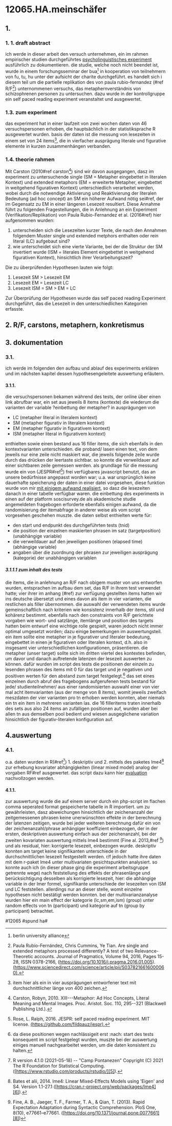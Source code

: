 # 12065.HA.meinschäfer
## 1.
### 1. 1. draft abstract
ich werde in dieser arbeit den versuch unternehmen, ein im rahmen empirischer studien durchgeführtes [psycholinguistisches experiment][1] ausführlich zu dokumentieren. die studie, welche noch nicht beendet ist, wurde in einem forschungsseminar der bua[^1] in kooperation von teilnehmern von fu, tu, hu unter der aufsicht der charite durchgeführt. es handelt sich i diesem teil um die partielle replikation des von paula rubio-fernandez (#ref R/F[^2]) unternommenen versuchs, das metaphernverständnis von schizophrenen personen zu untersuchen. dazu wurde in der kontrollgruppe ein self paced reading experiment veranstaltet und ausgewertet.
### 1.3. zum experiment
das experiment hat in einer laufzeit von zwei wochen daten von 46 versuchspersonen erhoben, die hauptsächlich in der statistiksprache R ausgewertet wurden. basis der daten ist die messung von lesezeiten in einem set von 24 items[^3], die in vierfacher ausprägung literale und figurative elemente in kurzen zusammenhängen verbanden.
### 1.4.  theorie rahmen
Mit Carston (2010#ref carston[^4]) sind wir davon ausgegangen, dasz im experiment zu untersuchende single (SM = Metapher eingebettet in literalen Kontext) und extended metaphors (EM = erweiterte Metapher, eingebettet in weitgehend figurativen Kontext) unterschiedlich verarbeitet werden, wobei durch die notwendige Aktivierung und Reaktivierung der literalen Bedeutung (ad hoc concept) an SM ein höherer Aufwand nötig sei#ref, der im Gegensatz zu EM in einer längeren Lesezeit resultiert. Diese Annahme führt zu folgenden Fragestellungen, die in Anlehnung an ein Experiment (Verifikation/Replikation) von Paula Rubio-Fernandez et al. (2016#ref) hier aufgenommen wurden:
1. unterscheiden sich die Lesezeiten kurzer Texte, die nach den Annahmen folgendem Muster single und extended metphors enthalten oder rein literal (LC) aufgebaut sind?
2. wie unterscheidet sich eine vierte Variante, bei der die Struktur der SM invertiert wurde (ISM = literales Element eingebettet in weitgehend figurativen Kontext), hinsichtlich ihrer Verarbeitungszeit?

Die zu überprüfenden Hypothesen lauten wie folgt:

1. Lesezeit SM \> Lesezeit EM
2. Lesezeit EM = Lesezeit LC
3. Lesezeit ISM = SM \> EM = LC

Zur Überprüfung der Hypothesen wurde das self paced reading Experiment durchgeführt, das die Lesezeit in den unterschiedlichen Kategorien erfasste.
## 2. R/F, carstons, metaphern, konkretismus
## 3. dokumentation
### 3.1.
ich werde im folgenden den aufbau und ablauf des experiments erklären und im nächsten kapitel dessen hypothesengeleitete auswertung erläutern.
#### 3.1.1.
die versuchspersonen bekamen während des tests, der online über einen link abrufbar war, ein set aus jeweils 8 items (kontexte) die wiederum die varianten der variable ?einbettung der metapher? in ausprägungen von 
- LC (metapher literal in literalem kontext)
- SM (metapher figurativ in literalem kontext)
- EM (metapher figurativ in figurativem kontext) 
- ISM (metapher literal in figurativem kontext)

enthielten sowie einen bestand aus 16 filler items, die sich ebenfalls in den kontextvarianten unterschieden. die proband/ lasen einen text, von dem jeweils nur eine zeile nicht maskiert war, die jeweils folgende zeile wurde durch das drücken der leertaste sichtbar. so konnte die verweildauer auf einer sichtbaren zeile gemessen werden. als grundlage für die messung wurde ein von (JESPR#ref[^5]) frei verfügbares javascript benutzt, das an unsere bedürfnisse angepasst worden war; u.a. war ursprünglich keine dauerhafte speicherung der daten in einer datei vorgesehen, diese funktion wurde von mir [mit einigem aufwand realisiert][4], so dasz die lesezeiten danach in einer tabelle verfügbar waren. die einbettung des experiments in einen auf der platform soscisurvey.de als akademische studie angemeldeten fragebogen erforderte ebenfalls einigen aufwand, da die randomisierung der itemabfrage in anderer weise als vom script vorgesehen geschehen muszte. die daten selbst enthielten werte für:
- den start und endpunkt des durchgeführten tests (tnid)
- die position der einzelnen maskierten phrasen im satz (targetposition) (unabhängige variable)
- die verweildauer auf den jeweiligen positionen (elapsed time) (abhängige variable)
- angaben über die zuordnung der phrasen zur jeweiligen ausprägung (kategorie) der unabhängigen variablen 

##### 3.1.1.1 zum inhalt des tests
die items, die in anlehnung an R/F nach obigem muster von uns entworfen wurden, entsprachen im aufbau dem set, das R/F in ihrem test verwendet hatte; vier ihrer im anhang (#ref) zur verfügung gestellten items hatten wir ins deutsche übersetzt und eines davon als item in vier varianten, die restlichen als filler übernommen. die auswahl der verwendeten items wurde gemeinschaftlich nach kriterien wie konsistenz innerhalb der items, stil und kohärenz bestimmt. ebenfalls nach den constraints von R/F gerichtete vorgaben wie wort- und satzlänge, itemlänge und position des targets hatten beim entwurf eine wichtige rolle gespielt, waren jedoch nicht immer optimal umgesetzt worden; dazu einige bemerkungen im auswertungsteil.
ein item sollte eine metapher in je figurativer und literaler bedeutung, eingebettet in einen je figurativen oder literalen kontext, d.h. also in insgesamt vier unterschiedlichen konfigurationen, präsentieren. die metapher (unser target) sollte sich im dritten viertel des kontextes befinden, um davor und danach auftretende latenzen der lesezeit auswerten zu können. dafür wurden im script des tests die positionen der einzeln zu lesenden phrasen des items mit 0 für das target und je negativen und positiven werten für den abstand zum target festgelegt.[^6]
das set eines einzelnen durch abruf des fragebogens aufgerufenen tests bestand für jede/ studienteilnehmer/ aus einer randomisierten auswahl einer von vier mal acht itemvarianten (aus der menge von 8 items), womit jeweils zweifach meszdaten der vier varianten pro tn erhoben werden konnten, aber niemals ein tn ein item in mehreren varianten las. die 16 filleritems traten innerhalb des sets aus also 24 items an zufälligen positionen auf, wurden aber bei allen tn aus demselben pool bedient und wiesen ausgeglichene variation hinsichtlich der figurativ-literalen konfiguration auf.  

## 4.auswertung
### 4.1.
o.a. daten wurden in R(#ref[^7]) 1. deskriptiv und 2. mittels des paketes lme4[^8] zur erhebung kovariater abhängigkeiten (linear mixed model) analog der vorgaben RF#ref ausgewertet. das script dazu kann hier [evaluation][7] nachvollzogen werden.
#### 4.1.1.
zur auswertung wurde die auf einem server durch ein php-script im flachen comma seperated format gespeicherte tabelle in R importiert. um zu gewährleisten, dasz abweichungen hinsichtlich der zeichenanzahl der zeitgemessenen phrasen keine unerwünschten effekte in der berechnung der latenzen zeitigen, wurde bei jeder weiteren berechnung dafür ein von der zeichenanzahl/phrase anhängiger koeffizient einbezogen, der in der ersten, deskriptiven auswertung einfach aus der zeichenanzahl, bei der zweiten kovariaten auswertung mittels lme4 bestimmt (Fine al. 2013,#ref [^9]) und als residual, hier: korrigierte lesezeit, einbezogen wurde.
deskriptiv konnten am target keine signifikanten unterschiede in der durchschnittlichen lesezeit festgestellt werden. r/f jedoch hatte ihre daten mit dem r-paket lme4 unter multivariaten gesichtspunkten analysiert. so konnte auch ich (in dieser phase ging die experiment arbeitsgruppe getrennte wege) nach feststellung des effekts der phrasenlänge und berücksichtigung desselben als korrigierte lesezeit, hier: die abhängige variable in der lmer formel, signifikante unterschiede der lesezeiten von ISM und LC feststellen. allerdings nur an dieser stelle, womit einzelne hypothesen nicht bestätigt werden konnten. bei der multivarianzanalyse wurden hier ein main effect der kategorie (lc,sm,em,ism) (group) unter random effects von tn (participant) und kategorie auf tn (group by participant) betrachtet. 

[^1]:	berlin university alliance

[^2]:	Paula Rubio-Fernández, Chris Cummins, Ye Tian. Are single and extended metaphors processed differently? A test of two Relevance-Theoretic accounts. Journal of Pragmatics, Volume 94, 2016, Pages 15-28, ISSN 0378-2166, (https://doi.org/10.1016/j.pragma.2016.01.005). [(https://www.sciencedirect.com/science/article/pii/S0378216616000060).][2]

[^3]:	item hier als ein in vier ausprägungen entworfener text mit durchschnittlicher länge von 400 zeichen.

[^4]:	Carston, Robyn, 2010. XIII---Metaphor: Ad Hoc Concepts, Literal Meaning and Mental Images. Proc. Aristot. Soc. 110, 295--321 (Blackwell Publishing Ltd.).

[^5]:	Rose, L. Ralph, 2016. JESPR: self paced reading experiment. MIT license. [(https://github.com/fildpauz/jespr).][3]

[^6]:	da diese positionen wegen nachlässigeit erst :nach: start des tests konsequent im script festgelegt wurden, muszte bei der auswertung einiges manuell nachgearbeitet werden, um die daten konsistent zu halten.

[^7]:	R version 4.1.0 (2021-05-18) -- "Camp Pontanezen" Copyright (C) 2021 The R Foundation for Statistical Computing. ([https://www.rstudio.com/products/rstudio/][5]).

[^8]:	Bates et alii, 2014. lme4: Linear Mixed-Effects Models using 'Eigen' and S4. Version 1.1-27.1 ([https://cran.r-project.org/web/packages/lme4][6]).

[^9]:	Fine, A. B., Jaeger, T. F., Farmer, T. A., & Qian, T. (2013). Rapid Expectation Adaptation during Syntactic Comprehension. PloS One, 8(10), e77661–e77661. ([https://doi.org/10.1371/journal.pone.0077661][8])

[1]:	https://github.com/esteeschwarz/essais/tree/main/docs/hux2021
[2]:	https://www.sciencedirect.com/science/article/pii/S0378216616000060
[3]:	https://github.com/fildpauz/jespr
[4]:	https://github.com/esteeschwarz/essais/tree/main/docs/hux2021/experiment/JESPR_original%26modified
[5]:	https://www.rstudio.com/products/rstudio/
[6]:	https://cran.r-project.org/web/packages/lme4
[7]:	https://github.com/esteeschwarz/essais/tree/main/docs/hux2021/evaluation
[8]:	https://doi.org/10.1371/journal.pone.0077661

#12065 #spund ha#

